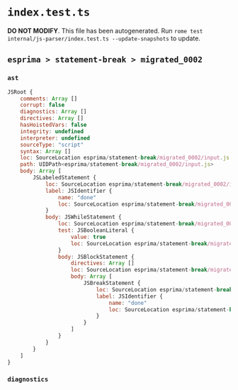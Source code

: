 # `index.test.ts`

**DO NOT MODIFY**. This file has been autogenerated. Run `rome test internal/js-parser/index.test.ts --update-snapshots` to update.

## `esprima > statement-break > migrated_0002`

### `ast`

```javascript
JSRoot {
	comments: Array []
	corrupt: false
	diagnostics: Array []
	directives: Array []
	hasHoistedVars: false
	integrity: undefined
	interpreter: undefined
	sourceType: "script"
	syntax: Array []
	loc: SourceLocation esprima/statement-break/migrated_0002/input.js 1:0-2:0
	path: UIDPath<esprima/statement-break/migrated_0002/input.js>
	body: Array [
		JSLabeledStatement {
			loc: SourceLocation esprima/statement-break/migrated_0002/input.js 1:0-1:34
			label: JSIdentifier {
				name: "done"
				loc: SourceLocation esprima/statement-break/migrated_0002/input.js 1:0-1:4 (done)
			}
			body: JSWhileStatement {
				loc: SourceLocation esprima/statement-break/migrated_0002/input.js 1:6-1:34
				test: JSBooleanLiteral {
					value: true
					loc: SourceLocation esprima/statement-break/migrated_0002/input.js 1:13-1:17
				}
				body: JSBlockStatement {
					directives: Array []
					loc: SourceLocation esprima/statement-break/migrated_0002/input.js 1:19-1:34
					body: Array [
						JSBreakStatement {
							loc: SourceLocation esprima/statement-break/migrated_0002/input.js 1:21-1:32
							label: JSIdentifier {
								name: "done"
								loc: SourceLocation esprima/statement-break/migrated_0002/input.js 1:27-1:31 (done)
							}
						}
					]
				}
			}
		}
	]
}
```

### `diagnostics`

```

```
